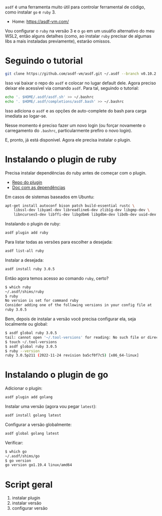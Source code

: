 `asdf` é uma ferramenta muito útil para controlar ferramental de código, como instalar `go`
e `ruby` 3.

- Home: https://asdf-vm.com/

Vou configurar o `ruby` na versão 3 e o `go` em um usuáfio alternativo do meu WSL2,
então alguns detalhes (como, ao instalar `ruby` precisar de algumas libs a mais instaladas
previamente), estarão omissos.

# Seguindo o tutorial

```bash
git clone https://github.com/asdf-vm/asdf.git ~/.asdf --branch v0.10.2
```

Isso vai baixar o repo do `asdf` e colocar no lugar default dele. Agora preciso deixar
ele acessível via comando `asdf`. Para tal, seguindo o tutorial:

```bash
echo '. $HOME/.asdf/asdf.sh' >> ~/.bashrc
echo '. $HOME/.asdf/completions/asdf.bash' >> ~/.bashrc
```

Isso adiciona o `asdf` e as opções de auto-complete do bash para carga imediata ao logar-se.

Nesse momento é preciso fazer um novo login (ou forçar novamente o carregamento do `.bashrc`,
particularmente prefiro o novo login).

E, pronto, já está disponível. Agora ele precisa instalar o plugin.

# Instalando o plugin de ruby

Precisa instalar dependências do ruby antes de começar com o plugin.

- [Repo do plugin](https://github.com/asdf-vm/asdf-ruby)
- [Doc com as dependências](https://github.com/rbenv/ruby-build/wiki#suggested-build-environment)

Em casos de sistemas baseados em Ubuntu:

```bash
apt-get install autoconf bison patch build-essential rustc \
    libssl-dev libyaml-dev libreadline6-dev zlib1g-dev libgmp-dev \
    libncurses5-dev libffi-dev libgdbm6 libgdbm-dev libdb-dev uuid-dev
```

Instalando o plugin de ruby:

```bash
asdf plugin add ruby
```

Para listar todas as versões para escolher a desejada:

```bash
asdf list-all ruby
```

Instalar a desejada:

```bash
asdf install ruby 3.0.5
```

Então agora temos acesso ao comando `ruby`, certo?

```bash
$ which ruby
~/.asdf/shims/ruby
$ ruby
No version is set for command ruby
Consider adding one of the following versions in your config file at
ruby 3.0.5
```

Bem, depois de instalar a versão você precisa configurar ela, seja localmente ou global:

```bash
$ asdf global ruby 3.0.5
tail: cannot open '~/.tool-versions' for reading: No such file or directory
$ touch ~/.tool-versions
$ asdf global ruby 3.0.5
$ ruby --version
ruby 3.0.5p211 (2022-11-24 revision ba5cf0f7c5) [x86_64-linux]
```

# Instalando o plugin de go

Adicionar o plugin:

```bash
asdf plugin add golang
```

Instalar uma versão (agora vou pegar `latest`):

```bash
asdf install golang latest
```

Configurar a versão globalmente:

```bash
asdf global golang latest
```

Verificar:

```bash
$ which go
~/.asdf/shims/go
$ go version
go version go1.19.4 linux/amd64
```

# Script geral

1. instalar plugin
2. instalar versão
3. configurar versão

